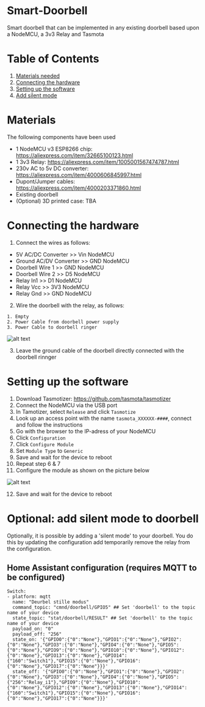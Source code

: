 # Smart-Doorbell
Smart doorbell that can be implemented in any existing doorbell based upon a NodeMCU, a 3v3 Relay and Tasmota

# Table of Contents
1. [Materials needed](#materials)
2. [Connecting the hardware](#hardware)
3. [Setting up the software](#software)
4. [Add silent mode](#silent-mode)

# Materials <a name="materials"></a>
The following components have been used
- 1 NodeMCU v3 ESP8266 chip: https://aliexpress.com/item/32665100123.html
- 1 3v3 Relay: https://aliexpress.com/item/1005001567474787.html
- 230v AC to 5v DC converter: https://aliexpress.com/item/4000606845997.html
- Dupont/Jumper cables: https://aliexpress.com/item/4000203371860.html
- Existing doorbell 
- (Optional) 3D printed case: TBA

# Connecting the hardware <a name="hardware"></a>
1. Connect the wires as follows:
  - 5V AC/DC Converter >> Vin NodeMCU
  - Ground AC/DV Converter >> GND NodeMCU
  - Doorbell Wire 1 >> GND NodeMCU
  - Doorbell Wire 2 >> D5 NodeMCU
  - Relay In1 >> D1 NodeMCU
  - Relay Vcc >> 3V3 NodeMCU
  - Relay Gnd >> GND NodeMCU
2. Wire the doorbell with the relay, as follows:
```  
1. Empty
2. Power Cable from doorbell power supply
3. Power Cable to doorbell ringer
```
![alt text](https://i.imgur.com/IJ7CVIx.png "Wiring doorbell to relay")

3. Leave the ground cable of the doorbell directly connected with the doorbell rinnger

# Setting up the software <a name="software"></a>
1. Download Tasmotizer: https://github.com/tasmota/tasmotizer
2. Connect the NodeMCU via the USB port
3. In Tamotizer, select ```Release``` and click ```Tasmotize```
4. Look up an access point with the name ```tasmota_XXXXXX-####```, connect and follow the instructions
5. Go with the browser to the IP-adress of your NodeMCU
6. Click ```Configuration```
7. Click ```Configure Module```
8. Set ```Module Type``` to ```Generic```
9. Save and wait for the device to reboot
10. Repeat step 6 & 7
11. Configure the module as shown on the picture below

![alt text](https://i.imgur.com/WojE5Qz.png "Configuration Tasmota module")

12. Save and wait for the device to reboot

# Optional: add silent mode to doorbell <a name="silent-mode"></a>
Optionally, it is possible by adding a 'silent mode' to your doorbell. You do this by updating the configuration add temporarily remove the relay from the configuration.

## Home Assistant configuration (requires MQTT to be configured)
```
Switch:
- platform: mqtt
  name: "Deurbel stille modus"
  command_topic: "cmnd/doorbell/GPIO5" ## Set 'doorbell' to the topic name of your device
  state_topic: "stat/doorbell/RESULT" ## Set 'doorbell' to the topic name of your device 
  payload_on: "0"
  payload_off: "256"
  state_on: '{"GPIO0":{"0":"None"},"GPIO1":{"0":"None"},"GPIO2":{"0":"None"},"GPIO3":{"0":"None"},"GPIO4":{"0":"None"},"GPIO5":{"0":"None"},"GPIO9":{"0":"None"},"GPIO10":{"0":"None"},"GPIO12":{"0":"None"},"GPIO13":{"0":"None"},"GPIO14":{"160":"Switch1"},"GPIO15":{"0":"None"},"GPIO16":{"0":"None"},"GPIO17":{"0":"None"}}}'
  state_off: '{"GPIO0":{"0":"None"},"GPIO1":{"0":"None"},"GPIO2":{"0":"None"},"GPIO3":{"0":"None"},"GPIO4":{"0":"None"},"GPIO5":{"256":"Relay_i1"},"GPIO9":{"0":"None"},"GPIO10":{"0":"None"},"GPIO12":{"0":"None"},"GPIO13":{"0":"None"},"GPIO14":{"160":"Switch1"},"GPIO15":{"0":"None"},"GPIO16":{"0":"None"},"GPIO17":{"0":"None"}}}'
```
